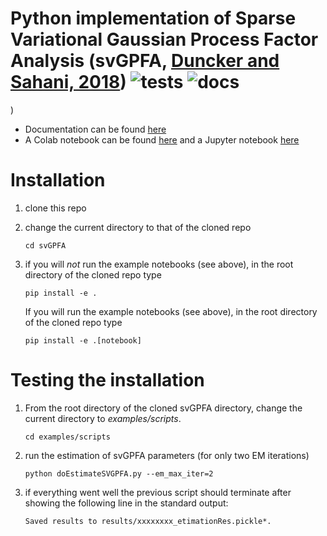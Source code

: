 # Python implementation of Sparse Variational Gaussian Process Factor Analysis (svGPFA, [Duncker and Sahani, 2018](https://papers.nips.cc/paper/2018/file/d1ff1ec86b62cd5f3903ff19c3a326b2-Paper.pdf)) ![tests](https://github.com/joacorapela/svGPFA/actions/workflows/tests.yml/badge.svg?branch=master) ![docs](https://github.com/joacorapela/svGPFA/actions/workflows/documentation.yml/badge.svg?branch=master)
)

* Documentation can be found [here](https://joacorapela.github.io/svGPFA/)
* A Colab notebook can be found [here](https://colab.research.google.com/drive/1Ze60RlX65-Yx8oG1EdKYm2mSvVCMaJgv?usp=sharing) and a Jupyter notebook [here](docs/ipynb/doEstimateAndPlot.ipynb)
<!---
* A script running svGPFA on simulated data can be found here [here](scripts/demoPointProcessLeasSimulation-noGPU.py)
* A Dash/Plotly GUI can be found [here](gui/doRunGUI.py)
* The source code can be found under [src](src)
* Test cases can be found under [ci](ci) and the history of running these test can be found [here](https://github.com/joacorapela/svGPFA/actions).
--->

# Installation

1. clone this repo

2. change the current directory to that of the cloned repo

    ```
    cd svGPFA
    ```

3. if you will *not* run the example notebooks (see above), in the root directory of the cloned repo type

    ```
    pip install -e .
    ```
    If you will run the example notebooks (see above), in the root directory of the cloned repo type

     ```
     pip install -e .[notebook]
     ```

# Testing the installation

1. From the root directory of the cloned svGPFA directory, change the current directory to *examples/scripts*.

    ```
    cd examples/scripts
    ```

2. run the estimation of svGPFA parameters (for only two EM iterations)

    ```
    python doEstimateSVGPFA.py --em_max_iter=2
    ```

3. if everything went well the previous script should terminate after showing the following line in the standard output:

    ```
    Saved results to results/xxxxxxxx_etimationRes.pickle*.
    ```

